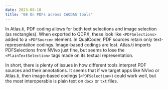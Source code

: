 ```yaml
---
date: 2023-08-18
title: "08 On PDFs across CAQDAS tools"
---
```


In Atlas.ti, PDF coding allows for both text selections and image selection (as rectangles). When exported to QDPX, these look like `<PDFSelections>` added to a `<PDFSource>`  element. In QualCoder, PDF sources retain only text-representation codings. Image-based codings are lost. Atlas.ti imports PDFSelections from NVivo just fine, but seems to lose the `<PlainTextSelection>` tags made on its textual representation.

In short, there is plenty of issues in how different tools interpret PDF sources and their annotations. It seems that if we target apps like NVivo or Atlas.ti, then image-based codings (`<PDFSelection>`) could work well, but the most interoperable is plain text on `docx` or `txt` files.
